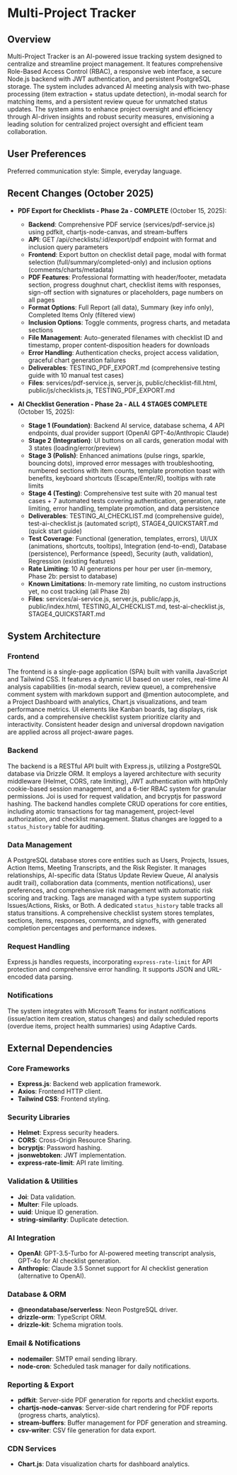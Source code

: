 # Multi-Project Tracker

## Overview
Multi-Project Tracker is an AI-powered issue tracking system designed to centralize and streamline project management. It features comprehensive Role-Based Access Control (RBAC), a responsive web interface, a secure Node.js backend with JWT authentication, and persistent PostgreSQL storage. The system includes advanced AI meeting analysis with two-phase processing (item extraction + status update detection), in-modal search for matching items, and a persistent review queue for unmatched status updates. The system aims to enhance project oversight and efficiency through AI-driven insights and robust security measures, envisioning a leading solution for centralized project oversight and efficient team collaboration.

## User Preferences
Preferred communication style: Simple, everyday language.

## Recent Changes (October 2025)
- **PDF Export for Checklists - Phase 2a - COMPLETE** (October 15, 2025):
  - **Backend**: Comprehensive PDF service (services/pdf-service.js) using pdfkit, chartjs-node-canvas, and stream-buffers
  - **API**: GET /api/checklists/:id/export/pdf endpoint with format and inclusion query parameters
  - **Frontend**: Export button on checklist detail page, modal with format selection (full/summary/completed-only) and inclusion options (comments/charts/metadata)
  - **PDF Features**: Professional formatting with header/footer, metadata section, progress doughnut chart, checklist items with responses, sign-off section with signatures or placeholders, page numbers on all pages
  - **Format Options**: Full Report (all data), Summary (key info only), Completed Items Only (filtered view)
  - **Inclusion Options**: Toggle comments, progress charts, and metadata sections
  - **File Management**: Auto-generated filenames with checklist ID and timestamp, proper content-disposition headers for downloads
  - **Error Handling**: Authentication checks, project access validation, graceful chart generation failures
  - **Deliverables**: TESTING_PDF_EXPORT.md (comprehensive testing guide with 10 manual test cases)
  - **Files**: services/pdf-service.js, server.js, public/checklist-fill.html, public/js/checklists.js, TESTING_PDF_EXPORT.md

- **AI Checklist Generation - Phase 2a - ALL 4 STAGES COMPLETE** (October 15, 2025):
  - **Stage 1 (Foundation)**: Backend AI service, database schema, 4 API endpoints, dual provider support (OpenAI GPT-4o/Anthropic Claude)
  - **Stage 2 (Integration)**: UI buttons on all cards, generation modal with 3 states (loading/error/preview)
  - **Stage 3 (Polish)**: Enhanced animations (pulse rings, sparkle, bouncing dots), improved error messages with troubleshooting, numbered sections with item counts, template promotion toast with benefits, keyboard shortcuts (Escape/Enter/R), tooltips with rate limits
  - **Stage 4 (Testing)**: Comprehensive test suite with 20 manual test cases + 7 automated tests covering authentication, generation, rate limiting, error handling, template promotion, and data persistence
  - **Deliverables**: TESTING_AI_CHECKLIST.md (comprehensive guide), test-ai-checklist.js (automated script), STAGE4_QUICKSTART.md (quick start guide)
  - **Test Coverage**: Functional (generation, templates, errors), UI/UX (animations, shortcuts, tooltips), Integration (end-to-end), Database (persistence), Performance (speed), Security (auth, validation), Regression (existing features)
  - **Rate Limiting**: 10 AI generations per hour per user (in-memory, Phase 2b: persist to database)
  - **Known Limitations**: In-memory rate limiting, no custom instructions yet, no cost tracking (all Phase 2b)
  - **Files**: services/ai-service.js, server.js, public/app.js, public/index.html, TESTING_AI_CHECKLIST.md, test-ai-checklist.js, STAGE4_QUICKSTART.md

## System Architecture

### Frontend
The frontend is a single-page application (SPA) built with vanilla JavaScript and Tailwind CSS. It features a dynamic UI based on user roles, real-time AI analysis capabilities (in-modal search, review queue), a comprehensive comment system with markdown support and @mention autocomplete, and a Project Dashboard with analytics, Chart.js visualizations, and team performance metrics. UI elements like Kanban boards, tag displays, risk cards, and a comprehensive checklist system prioritize clarity and interactivity. Consistent header design and universal dropdown navigation are applied across all project-aware pages.

### Backend
The backend is a RESTful API built with Express.js, utilizing a PostgreSQL database via Drizzle ORM. It employs a layered architecture with security middleware (Helmet, CORS, rate limiting), JWT authentication with httpOnly cookie-based session management, and a 6-tier RBAC system for granular permissions. Joi is used for request validation, and bcryptjs for password hashing. The backend handles complete CRUD operations for core entities, including atomic transactions for tag management, project-level authorization, and checklist management. Status changes are logged to a `status_history` table for auditing.

### Data Management
A PostgreSQL database stores core entities such as Users, Projects, Issues, Action Items, Meeting Transcripts, and the Risk Register. It manages relationships, AI-specific data (Status Update Review Queue, AI analysis audit trail), collaboration data (comments, mention notifications), user preferences, and comprehensive risk management with automatic risk scoring and tracking. Tags are managed with a type system supporting Issues/Actions, Risks, or Both. A dedicated `status_history` table tracks all status transitions. A comprehensive checklist system stores templates, sections, items, responses, comments, and signoffs, with generated completion percentages and performance indexes.

### Request Handling
Express.js handles requests, incorporating `express-rate-limit` for API protection and comprehensive error handling. It supports JSON and URL-encoded data parsing.

### Notifications
The system integrates with Microsoft Teams for instant notifications (issue/action item creation, status changes) and daily scheduled reports (overdue items, project health summaries) using Adaptive Cards.

## External Dependencies

### Core Frameworks
- **Express.js**: Backend web application framework.
- **Axios**: Frontend HTTP client.
- **Tailwind CSS**: Frontend styling.

### Security Libraries
- **Helmet**: Express security headers.
- **CORS**: Cross-Origin Resource Sharing.
- **bcryptjs**: Password hashing.
- **jsonwebtoken**: JWT implementation.
- **express-rate-limit**: API rate limiting.

### Validation & Utilities
- **Joi**: Data validation.
- **Multer**: File uploads.
- **uuid**: Unique ID generation.
- **string-similarity**: Duplicate detection.

### AI Integration
- **OpenAI**: GPT-3.5-Turbo for AI-powered meeting transcript analysis, GPT-4o for AI checklist generation.
- **Anthropic**: Claude 3.5 Sonnet support for AI checklist generation (alternative to OpenAI).

### Database & ORM
- **@neondatabase/serverless**: Neon PostgreSQL driver.
- **drizzle-orm**: TypeScript ORM.
- **drizzle-kit**: Schema migration tools.

### Email & Notifications
- **nodemailer**: SMTP email sending library.
- **node-cron**: Scheduled task manager for daily notifications.

### Reporting & Export
- **pdfkit**: Server-side PDF generation for reports and checklist exports.
- **chartjs-node-canvas**: Server-side chart rendering for PDF reports (progress charts, analytics).
- **stream-buffers**: Buffer management for PDF generation and streaming.
- **csv-writer**: CSV file generation for data export.

### CDN Services
- **Chart.js**: Data visualization charts for dashboard analytics.